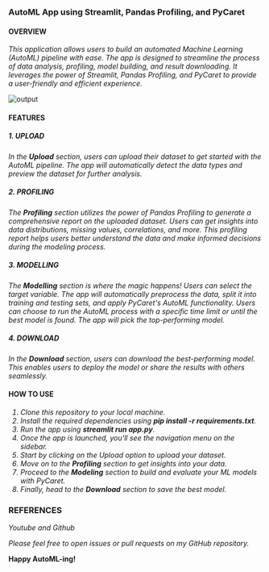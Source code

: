 ### AutoML App using Streamlit, Pandas Profiling, and PyCaret

#### OVERVIEW

<i>This application allows users to build an automated Machine Learning (AutoML) pipeline with ease. The app is designed to streamline the process of data analysis, profiling, model building, and result downloading. It leverages the power of Streamlit, Pandas Profiling, and PyCaret to provide a user-friendly and efficient experience.</i>


  ![output](https://github.com/jeyasri-senthil/Automated-ML-App/assets/108861190/f60425f6-6647-45e3-9cb8-7e477d18808d)



#### FEATURES

##### 1. UPLOAD
<i>In the ***Upload*** section, users can upload their dataset to get started with the AutoML pipeline. The app will automatically detect the data types and preview the dataset for further analysis.</i>

##### 2. PROFILING
<i>The ***Profiling*** section utilizes the power of Pandas Profiling to generate a comprehensive report on the uploaded dataset. Users can get insights into data distributions, missing values, correlations, and more. This profiling report helps users better understand the data and make informed decisions during the modeling process.</i>

##### 3. MODELLING
<i>The ***Modelling*** section is where the magic happens! Users can select the target variable. The app will automatically preprocess the data, split it into training and testing sets, and apply PyCaret's AutoML functionality. Users can choose to run the AutoML process with a specific time limit or until the best model is found. The app will pick the top-performing model.</i>

##### 4. DOWNLOAD
<i>In the ***Download*** section, users can download the best-performing model. This enables users to deploy the model or share the results with others seamlessly.</i>

#### HOW TO USE
<i>
  
1. Clone this repository to your local machine.  
2. Install the required dependencies using ***pip install -r requirements.txt***. 
3. Run the app using ***streamlit run app.py***. 
4. Once the app is launched, you'll see the navigation menu on the sidebar.
5. Start by clicking on the Upload option to upload your dataset.
6. Move on to the ***Profiling*** section to get insights into your data.
7. Proceed to the ***Modeling*** section to build and evaluate your ML models with PyCaret.
8. Finally, head to the ***Download*** section to save the best model.
</i>

### REFERENCES

<i>Youtube and Github</i>

<i>Please feel free to open issues or pull requests on my GitHub repository.</i>


**Happy AutoML-ing!**
